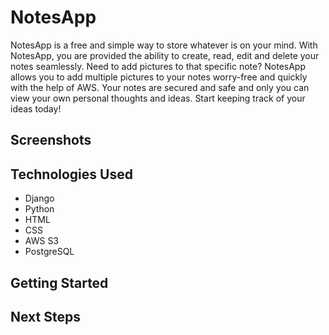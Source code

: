 <h1>NotesApp</h1>

NotesApp is a free and simple way to store whatever is on your mind. With NotesApp, you are provided the ability to create, read, edit and delete your notes seamlessly. Need to add pictures to that specific note? NotesApp allows you to add multiple pictures to your notes worry-free and quickly with the help of AWS. Your notes are secured and safe and only you can view your own personal thoughts and ideas. Start keeping track of your ideas today! 

<h2>Screenshots</h2>

<h2>Technologies Used</h2>
<ul>
  <li>Django</li>
  <li>Python</li>
  <li>HTML</li>
  <li>CSS</li>
  <li>AWS S3</li>
  <li>PostgreSQL</li>


</ul>

<h2>Getting Started</h2>

<h2>Next Steps</h2>
